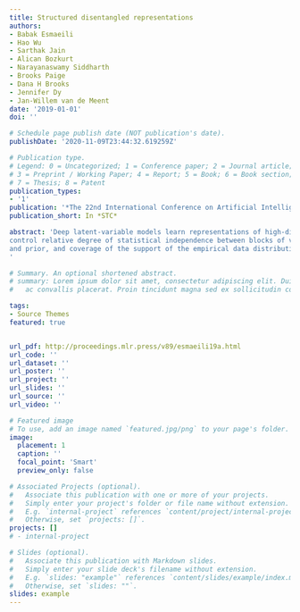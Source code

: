 ```yaml
---
title: Structured disentangled representations
authors:
- Babak Esmaeili
- Hao Wu
- Sarthak Jain
- Alican Bozkurt
- Narayanaswamy Siddharth
- Brooks Paige
- Dana H Brooks
- Jennifer Dy
- Jan-Willem van de Meent
date: '2019-01-01'
doi: ''

# Schedule page publish date (NOT publication's date).
publishDate: '2020-11-09T23:44:32.619259Z'

# Publication type.
# Legend: 0 = Uncategorized; 1 = Conference paper; 2 = Journal article;
# 3 = Preprint / Working Paper; 4 = Report; 5 = Book; 6 = Book section;
# 7 = Thesis; 8 = Patent
publication_types:
- '1'
publication: '*The 22nd International Conference on Artificial Intelligence and Statistics*'
publication_short: In *STC*

abstract: 'Deep latent-variable models learn representations of high-dimensional data in an unsupervised manner. A number of recent efforts have focused on learning representations that disentangle statistically independent axes of variation by introducing modifications to the standard objective function. These approaches generally assume a simple diagonal Gaussian prior and as a result are not able to reliably disentangle discrete factors of variation. We propose a two-level hierarchical objective to
control relative degree of statistical independence between blocks of variables and individual variables within blocks. We derive this objective as a generalization of the evidence lower bound, which allows us to explicitly represent the trade-offs between mutual information between data and representation, KL divergence between representation
and prior, and coverage of the support of the empirical data distribution. Experiments on a variety of datasets demonstrate that our objective can not only disentangle discrete variables, but that doing so also improves disentanglement of other variables and, importantly, generalization even to unseen combinations of factors.
'

# Summary. An optional shortened abstract.
# summary: Lorem ipsum dolor sit amet, consectetur adipiscing elit. Duis posuere tellus
#   ac convallis placerat. Proin tincidunt magna sed ex sollicitudin condimentum.

tags:
- Source Themes
featured: true


url_pdf: http://proceedings.mlr.press/v89/esmaeili19a.html
url_code: ''
url_dataset: ''
url_poster: ''
url_project: ''
url_slides: ''
url_source: ''
url_video: ''

# Featured image
# To use, add an image named `featured.jpg/png` to your page's folder. 
image:
  placement: 1
  caption: ''
  focal_point: 'Smart'
  preview_only: false

# Associated Projects (optional).
#   Associate this publication with one or more of your projects.
#   Simply enter your project's folder or file name without extension.
#   E.g. `internal-project` references `content/project/internal-project/index.md`.
#   Otherwise, set `projects: []`.
projects: []
# - internal-project

# Slides (optional).
#   Associate this publication with Markdown slides.
#   Simply enter your slide deck's filename without extension.
#   E.g. `slides: "example"` references `content/slides/example/index.md`.
#   Otherwise, set `slides: ""`.
slides: example
---
```


